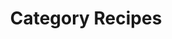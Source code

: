 ---
layout: layouts/taxonomy.njk
title: Category Recipes
description: Posts from category Recipes
pagination:
  data: readyPosts.category.recipes
  size: 10
permalink: "category/recipes{% if pagination.pageNumber > 0 %}/{{ pagination.pageNumber | plus: 1 }}{% endif %}/"
---